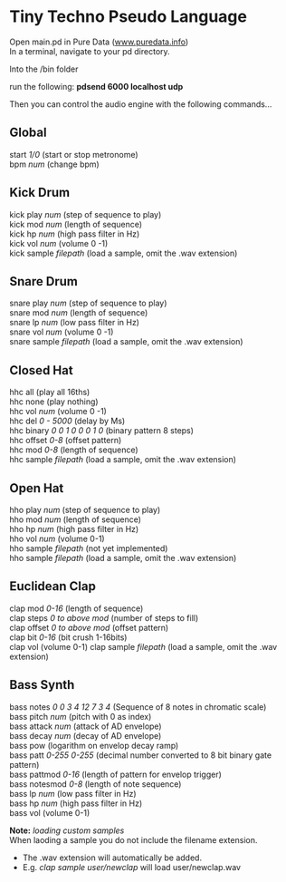 # Tiny Techno Pseudo Language  
Open main.pd in Pure Data (www.puredata.info)  
In a terminal, navigate to your pd directory.  

Into the /bin folder  

run the following: **pdsend 6000 localhost udp**  

Then you can control the audio engine with the following commands...  

## Global  
start *1/0* (start or stop metronome)  
bpm *num* (change bpm)  

## Kick Drum  
kick play *num* (step of sequence to play)  
kick mod *num* (length of sequence)  
kick hp *num* (high pass filter in Hz)  
kick vol *num* (volume 0 -1)  
kick sample *filepath* (load a sample, omit the .wav extension)  

## Snare Drum  
snare play *num* (step of sequence to play)  
snare mod *num* (length of sequence)  
snare lp *num* (low pass filter in Hz)  
snare vol *num* (volume 0 -1)  
snare sample *filepath* (load a sample, omit the .wav extension)  

## Closed Hat  
hhc all (play all 16ths)  
hhc none (play nothing)  
hhc vol *num* (volume 0 -1)  
hhc del *0 - 5000* (delay by Ms)  
hhc binary *0 0 1 0 0 0 1 0* (binary pattern 8 steps)  
hhc offset *0-8* (offset pattern)  
hhc mod *0-8* (length of sequence)  
hhc sample *filepath* (load a sample, omit the .wav extension)  

## Open Hat  
hho play *num* (step of sequence to play)  
hho mod *num* (length of sequence)  
hho hp *num* (high pass filter in Hz)  
hho vol *num* (volume 0-1)  
hho sample *filepath* (not yet implemented)  
hho sample *filepath* (load a sample, omit the .wav extension)  

## Euclidean Clap  
clap mod *0-16* (length of sequence)  
clap steps *0 to above mod* (number of steps to fill)  
clap offset *0 to above mod* (offset pattern)  
clap bit *0-16* (bit crush 1-16bits)  
clap vol (volume 0-1)
clap sample *filepath* (load a sample, omit the .wav extension)  
  
## Bass Synth
bass notes *0 0 3 4 12 7 3 4* (Sequence of 8 notes in chromatic scale)  
bass pitch *num* (pitch with 0 as index)  
bass attack *num* (attack of AD envelope)  
bass decay *num* (decay of AD envelope)  
bass pow (logarithm on envelop decay ramp)  
bass patt *0-255 0-255* (decimal number converted to 8 bit binary gate pattern)  
bass pattmod *0-16* (length of pattern for envelop trigger)  
bass notesmod *0-8* (length of note sequence)  
bass lp *num* (low pass filter in Hz)  
bass hp *num* (high pass filter in Hz)  
bass vol (volume 0-1)  
  
**Note:** *loading custom samples*  
When laoding a sample you do not include the filename extension.  
* The .wav extension will automatically be added.  
* E.g. *clap sample user/newclap* will load user/newclap.wav
